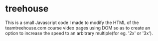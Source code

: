 # treehouse
This is a small Javascript code I made to modify the HTML of the teamtreehouse.com course video pages using DOM so as to create an option to increase the speed to an arbitrary multiple(for eg. '2x' or '3x').
